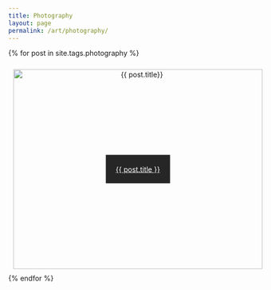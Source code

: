```yaml
---
title: Photography
layout: page
permalink: /art/photography/
---
```


{% for post in site.tags.photography %}
  <div class="content ">
    <img src="{{ post.thumbnail }}" alt="{{ post.title}}" height="400" width="500">
    <a class="text" href="{{ post.url }}" style="color:white">{{ post.title }}</a>
  </div>
{% endfor %}



<style>

.content {
  text-align: center;
  position: relative;
  width: 500px;
  height: 400px;
  padding: 10px
}

a:hover {
        color: white;
}

.text {
  position: absolute;
  top: 50%;
  left: 50%;
  background-color: rgba(0, 0, 0, 0.85);
  transform: translate(-50%, -50%);
  color: white;
  padding: 20px;
}



</style>
